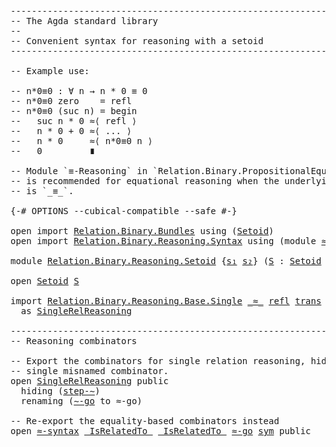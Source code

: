 <pre class="Agda"><a id="1" class="Comment">------------------------------------------------------------------------</a>
<a id="74" class="Comment">-- The Agda standard library</a>
<a id="103" class="Comment">--</a>
<a id="106" class="Comment">-- Convenient syntax for reasoning with a setoid</a>
<a id="155" class="Comment">------------------------------------------------------------------------</a>

<a id="229" class="Comment">-- Example use:</a>

<a id="246" class="Comment">-- n*0≡0 : ∀ n → n * 0 ≡ 0</a>
<a id="273" class="Comment">-- n*0≡0 zero    = refl</a>
<a id="297" class="Comment">-- n*0≡0 (suc n) = begin</a>
<a id="322" class="Comment">--   suc n * 0 ≈⟨ refl ⟩</a>
<a id="347" class="Comment">--   n * 0 + 0 ≈⟨ ... ⟩</a>
<a id="371" class="Comment">--   n * 0     ≈⟨ n*0≡0 n ⟩</a>
<a id="399" class="Comment">--   0         ∎</a>

<a id="417" class="Comment">-- Module `≡-Reasoning` in `Relation.Binary.PropositionalEquality`</a>
<a id="484" class="Comment">-- is recommended for equational reasoning when the underlying equality</a>
<a id="556" class="Comment">-- is `_≡_`.</a>

<a id="570" class="Symbol">{-#</a> <a id="574" class="Keyword">OPTIONS</a> <a id="582" class="Pragma">--cubical-compatible</a> <a id="603" class="Pragma">--safe</a> <a id="610" class="Symbol">#-}</a>

<a id="615" class="Keyword">open</a> <a id="620" class="Keyword">import</a> <a id="627" href="Relation.Binary.Bundles.html" class="Module">Relation.Binary.Bundles</a> <a id="651" class="Keyword">using</a> <a id="657" class="Symbol">(</a><a id="658" href="Relation.Binary.Bundles.html#1204" class="Record">Setoid</a><a id="664" class="Symbol">)</a>
<a id="666" class="Keyword">open</a> <a id="671" class="Keyword">import</a> <a id="678" href="Relation.Binary.Reasoning.Syntax.html" class="Module">Relation.Binary.Reasoning.Syntax</a> <a id="711" class="Keyword">using</a> <a id="717" class="Symbol">(</a><a id="718" class="Keyword">module</a> <a id="725" href="Relation.Binary.Reasoning.Syntax.html#7057" class="Module">≈-syntax</a><a id="733" class="Symbol">)</a>

<a id="736" class="Keyword">module</a> <a id="743" href="Relation.Binary.Reasoning.Setoid.html" class="Module">Relation.Binary.Reasoning.Setoid</a> <a id="776" class="Symbol">{</a><a id="777" href="Relation.Binary.Reasoning.Setoid.html#777" class="Bound">s₁</a> <a id="780" href="Relation.Binary.Reasoning.Setoid.html#780" class="Bound">s₂</a><a id="782" class="Symbol">}</a> <a id="784" class="Symbol">(</a><a id="785" href="Relation.Binary.Reasoning.Setoid.html#785" class="Bound">S</a> <a id="787" class="Symbol">:</a> <a id="789" href="Relation.Binary.Bundles.html#1204" class="Record">Setoid</a> <a id="796" href="Relation.Binary.Reasoning.Setoid.html#777" class="Bound">s₁</a> <a id="799" href="Relation.Binary.Reasoning.Setoid.html#780" class="Bound">s₂</a><a id="801" class="Symbol">)</a> <a id="803" class="Keyword">where</a>

<a id="810" class="Keyword">open</a> <a id="815" href="Relation.Binary.Bundles.html#1204" class="Module">Setoid</a> <a id="822" href="Relation.Binary.Reasoning.Setoid.html#785" class="Bound">S</a>

<a id="825" class="Keyword">import</a> <a id="832" href="Relation.Binary.Reasoning.Base.Single.html" class="Module">Relation.Binary.Reasoning.Base.Single</a> <a id="870" href="Relation.Binary.Bundles.html#1293" class="Field Operator">_≈_</a> <a id="874" href="Relation.Binary.Structures.html#1596" class="Function">refl</a> <a id="879" href="Relation.Binary.Structures.html#1226" class="Function">trans</a>
  <a id="887" class="Symbol">as</a> <a id="SingleRelReasoning"></a><a id="890" href="Relation.Binary.Reasoning.Setoid.html#890" class="Module">SingleRelReasoning</a>

<a id="910" class="Comment">------------------------------------------------------------------------</a>
<a id="983" class="Comment">-- Reasoning combinators</a>

<a id="1009" class="Comment">-- Export the combinators for single relation reasoning, hiding the</a>
<a id="1077" class="Comment">-- single misnamed combinator.</a>
<a id="1108" class="Keyword">open</a> <a id="1113" href="Relation.Binary.Reasoning.Setoid.html#890" class="Module">SingleRelReasoning</a> <a id="1132" class="Keyword">public</a>
  <a id="1141" class="Keyword">hiding</a> <a id="1148" class="Symbol">(</a><a id="1149" href="Relation.Binary.Reasoning.Syntax.html#5273" class="Function">step-∼</a><a id="1155" class="Symbol">)</a>
  <a id="1159" class="Keyword">renaming</a> <a id="1168" class="Symbol">(</a><a id="1169" href="Relation.Binary.Reasoning.Base.Single.html#1144" class="Function">∼-go</a> <a id="1174" class="Symbol">to</a> <a id="1177" class="Function">≈-go</a><a id="1181" class="Symbol">)</a>

<a id="1184" class="Comment">-- Re-export the equality-based combinators instead</a>
<a id="1236" class="Keyword">open</a> <a id="1241" href="Relation.Binary.Reasoning.Syntax.html#7057" class="Module">≈-syntax</a> <a id="1250" href="Relation.Binary.Reasoning.Base.Single.html#1010" class="Datatype Operator">_IsRelatedTo_</a> <a id="1264" href="Relation.Binary.Reasoning.Base.Single.html#1010" class="Datatype Operator">_IsRelatedTo_</a> <a id="1278" href="Relation.Binary.Reasoning.Setoid.html#1177" class="Function">≈-go</a> <a id="1283" href="Relation.Binary.Structures.html#1200" class="Function">sym</a> <a id="1287" class="Keyword">public</a>
</pre>